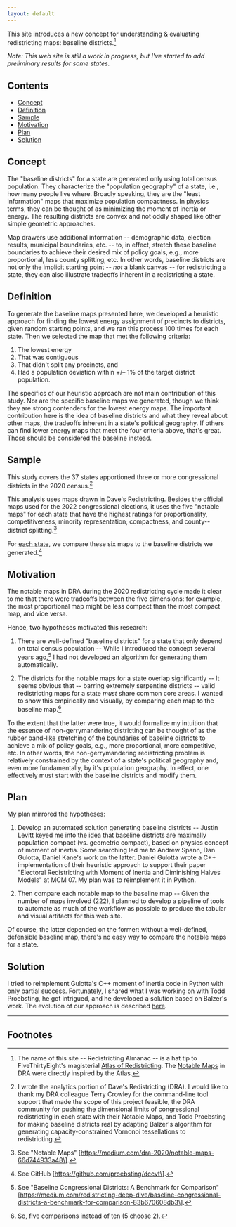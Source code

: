 ```yaml
---
layout: default
---
```


This site introduces a new concept for understanding & evaluating redistricting maps: baseline districts.[^1]

*Note: This web site is still a work in progress, but I've started to add preliminary results for some states.*

## Contents

- [Concept](#concept)
- [Definition](#definition)
- [Sample](#sample)
- [Motivation](#motivation)
- [Plan](#plan)
- [Solution](#solution)

## Concept

The "baseline districts" for a state are generated only using total census population. 
They characterize the "population geography" of a state, i.e., how many people live where.
Broadly speaking, they are the "least information" maps that maximize population compactness.
In physics terms, they can be thought of as minimizing the moment of inertia or energy.
The resulting districts are convex and not oddly shaped like other simple geometric approaches.

Map drawers use additional information -- demographic data, election results, municipal boundaries, etc. -- to, in effect,
stretch these baseline boundaries to achieve their desired mix of policy goals, e.g., more proportional, less county splitting, etc.
In other words, baseline districts are not only the implicit starting point -- *not* a blank canvas -- for redistricting a state,
they can also illustrate tradeoffs inherent in a redistricting a state.

## Definition

To generate the baseline maps presented here, we developed a heuristic approach for finding the lowest energy assignment of precincts to districts, given random starting points, and we ran this process 100 times for each state.
Then we selected the map that met the following criteria:

1. The lowest energy
2. That was contiguous
3. That didn't split any precincts, and
4. Had a population deviation within +/– 1% of the target district population.

The specifics of our heuristic approach are not main contribution of this study.
Nor are the specific baseline maps we generated, though we think they are strong contenders for the lowest energy maps.
The important contribution here is the idea of baseline districts and what they reveal about other maps, the tradeoffs inherent in a state\'s political geography.
If others can find lower energy maps that meet the four criteria above, that's great. 
Those should be considered the baseline instead.

## Sample

This study covers the 37 states apportioned three or more congressional districts in the 2020 census.[^2]

This analysis uses maps drawn in Dave's Redistricting. Besides the
official maps used for the 2022 congressional elections, it uses the
five "notable maps" for each state that have the highest ratings for
proportionality, competitiveness, minority representation, compactness,
and county--district splitting.[^3] 

For [each state](./_pages/states.markdown), we compare these six maps to the baseline districts we generated.[^4]

## Motivation

The notable maps in DRA during the 2020 redistricting
cycle made it clear to me that there were tradeoffs between the five dimensions:
for example, the most proportional map might be less compact than the
most compact map, and vice versa.

Hence, two hypotheses motivated this research:

1.  There are well-defined "baseline districts" for a state that only
    depend on total census population -- While I introduced the concept
    several years ago,[^5] I had not developed an algorithm for
    generating them automatically.

2.  The districts for the notable maps for a state overlap significantly
    -- It seems obvious that -- barring extremely serpentine districts
    -- valid redistricting maps for a state *must* share common core
    areas. I wanted to show this empirically and visually, by comparing
    each map to the baseline map.[^6]

To the extent that the latter were true, it would formalize my intuition
that the essence of non-gerrymandering districting can be thought of as
the rubber band-like stretching of the boundaries of baseline districts
to achieve a mix of policy goals, e.g., more proportional, more competitive,
etc. In other words, the non-gerrymandering redistricting problem is
relatively constrained by the context of a state's political geography
and, even more fundamentally, by it's population geography. In effect,
one effectively must start with the baseline districts and modify them.

## Plan

My plan mirrored the hypotheses:

1.  Develop an automated solution generating baseline districts \--
    Justin Levitt keyed me into the idea that baseline districts are
    maximally population compact (vs. geometric compact), based on
    physics concept of moment of inertia. Some searching led me to
    Andrew Spann, Dan Gulotta, Daniel Kane\'s work on the latter. Daniel
    Gulotta wrote a C++ implementation of their heuristic approach to
    support their paper \"Electoral Redistricting with Moment of Inertia
    and Diminishing Halves Models\" at MCM 07. My plan was to
    reimplement it in Python.

2.  Then compare each notable map to the baseline map -- Given the
    number of maps involved (222), I planned to develop a pipeline of
    tools to automate as much of the workflow as possible to produce the
    tabular and visual artifacts for this web site.

Of course, the latter depended on the former: without a well-defined,
defensible baseline map, there's no easy way to compare the notable maps
for a state.

## Solution 

I tried to reimplement Gulotta's C++ moment of inertia code in Python with
only partial success. Fortunately, I shared what I was working on with
Todd Proebsting, he got intrigued, and he developed a solution based on Balzer's work.
The evolution of our approach is described [here](./_pages/history.markdown).

---

## Footnotes

[^1]: The name of this site -- Redistricting Almanac -- is a hat tip to FiveThirtyEight's magisterial
    [Atlas of Redistricting](https://medium.com/dra-2020/atlas-of-redistricting-maps-14ea4d0874e5). 
    The [Notable Maps](https://medium.com/dra-2020/notable-maps-66d744933a48) in DRA were directly inspired by the Atlas.

[^2]: I wrote the analytics portion of Dave\'s Redistricting (DRA). I
    would like to thank my DRA colleague Terry Crowley for the
    command-line tool support that made the scope of this project
    feasible, the DRA community for pushing the dimensional limits of
    congressional redistricting in each state with their Notable Maps,
    and Todd Proebsting for making baseline districts real by adapting
    Balzer's algorithm for generating capacity-constrained Vornonoi
    tessellations to redistricting.

[^3]: See "Notable Maps"
    \[https://medium.com/dra-2020/notable-maps-66d744933a48\].

[^4]: See GitHub \[https://github.com/proebsting/dccvt\].

[^5]: See "Baseline Congressional Districts: A Benchmark for Comparison"
    \[https://medium.com/redistricting-deep-dive/baseline-congressional-districts-a-benchmark-for-comparison-83b670608db3\].

[^6]: So, five comparisons instead of ten (5 choose 2).
